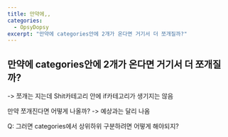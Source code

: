```yaml
---
title: 만약에,,
categories:
  - OpsyDopsy
excerpt: "만약에 categories안에 2개가 온다면 거기서 더 쪼개질까?"
---
```


## 만약에 categories안에 2개가 온다면 거기서 더 쪼개질까?
-> 쪼개는 지는데 Shit카테고리 안에 if카테고리가 생기지는 않음

만약 쪼개진다면 어떻게 나올까? -> 예상과는 달리 나옴

Q: 그러면 categories에서 상위하위 구분하려면 어떻게 해야되지?
